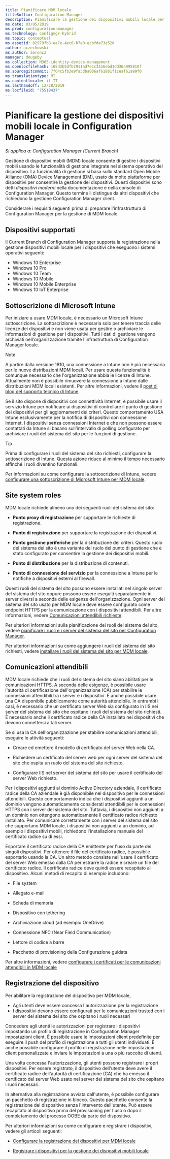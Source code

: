 ```yaml
---
title: Pianificare MDM locale
titleSuffix: Configuration Manager
description: Pianificare la gestione dei dispositivi mobili locale per gestire i dispositivi mobili in Configuration Manager
ms.date: 03/05/2019
ms.prod: configuration-manager
ms.technology: configmgr-hybrid
ms.topic: conceptual
ms.assetid: 02979fb8-ea7e-4ec6-b7e0-ecbfda73e52d
author: aczechowski
ms.author: aaroncz
manager: dougeby
ms.collection: M365-identity-device-management
ms.openlocfilehash: 165d3b5dfb2911ad7ecc3516ebd1dd36a995818f
ms.sourcegitcommit: 7f64c5fb3e9fa3dba006af618b1f1ceaf61a99f0
ms.translationtype: MT
ms.contentlocale: it-IT
ms.lasthandoff: 12/28/2019
ms.locfileid: "75519437"
---
```

# <a name="plan-for-on-premises-mdm-in-configuration-manager"></a>Pianificare la gestione dei dispositivi mobili locale in Configuration Manager

*Si applica a: Configuration Manager (Current Branch)*

Gestione di dispositivi mobili (MDM) locale consente di gestire i dispositivi mobili usando le funzionalità di gestione integrate nel sistema operativo del dispositivo. La funzionalità di gestione si basa sullo standard Open Mobile Alliance (OMA) Device Management (DM), usato da molte piattaforme per dispositivi per consentire la gestione dei dispositivi. Questi dispositivi sono detti *dispositivi moderni* nella documentazione e nella console di Configuration Manager. Questo termine li distingue da altri dispositivi che richiedono la gestione Configuration Manager client.  

Considerare i requisiti seguenti prima di preparare l'infrastruttura di Configuration Manager per la gestione di MDM locale.



## <a name="bkmk_devices"></a> Dispositivi supportati  

Il Current Branch di Configuration Manager supporta la registrazione nella gestione dispositivi mobili locale per i dispositivi che eseguono i sistemi operativi seguenti:  
  
- Windows 10 Enterprise  
- Windows 10 Pro  
- Windows 10 Team   
- Windows 10 Mobile  
- Windows 10 Mobile Enterprise
- Windows 10 IoT Enterprise   



##  <a name="bkmk_intune"></a>Sottoscrizione di Microsoft Intune  

Per iniziare a usare MDM locale, è necessario un Microsoft Intune sottoscrizione. La sottoscrizione è necessaria solo per tenere traccia delle licenze dei dispositivi e non viene usata per gestire o archiviare le informazioni di gestione per i dispositivi. Tutti i dati di gestione vengono archiviati nell'organizzazione tramite l'infrastruttura di Configuration Manager locale.  

> [!Note]  
> A partire dalla versione 1810, una connessione a Intune non è più necessaria per le nuove distribuzioni MDM locali.<!--3607730, fka 1359124--> Per usare questa funzionalità è comunque necessario che l'organizzazione abbia le licenze di Intune. Attualmente non è possibile rimuovere la connessione a Intune dalle distribuzioni MDM locali esistenti. Per altre informazioni, vedere il [post di blog del supporto tecnico di Intune](https://techcommunity.microsoft.com/t5/Intune-Customer-Success/Move-from-Hybrid-Mobile-Device-Management-to-Intune-on-Azure/ba-p/280150).  

Se il sito dispone di dispositivi con connettività Internet, è possibile usare il servizio Intune per notificare ai dispositivi di controllare il punto di gestione dei dispositivi per gli aggiornamenti dei criteri. Questo comportamento USA Intune esclusivamente per la notifica di dispositivi con connessione Internet. I dispositivi senza connessioni Internet e che non possono essere contattati da Intune si basano sull'intervallo di polling configurato per archiviare i ruoli del sistema del sito per le funzioni di gestione.  

> [!TIP]  
> Prima di configurare i ruoli del sistema del sito richiesti, configurare la sottoscrizione di Intune. Questa azione riduce al minimo il tempo necessario affinché i ruoli diventino funzionali.  

Per informazioni su come configurare la sottoscrizione di Intune, vedere [configurare una sottoscrizione di Microsoft Intune per MDM locale](/sccm/mdm/get-started/set-up-intune-subscription-on-premises-mdm).  



##  <a name="bkmk_roles"></a> Site system roles  

MDM locale richiede almeno uno dei seguenti ruoli del sistema del sito:  

- **Punto proxy di registrazione** per supportare le richieste di registrazione.  

- **Punto di registrazione** per supportare la registrazione dei dispositivi.  

- **Punto gestione periferiche** per la distribuzione dei criteri. Questo ruolo del sistema del sito è una variante del ruolo del punto di gestione che è stato configurato per consentire la gestione dei dispositivi mobili.  

- **Punto di distribuzione** per la distribuzione di contenuti.  

- **Punto di connessione del servizio** per la connessione a Intune per le notifiche a dispositivi esterni al firewall.  

Questi ruoli del sistema del sito possono essere installati nel singolo server del sistema del sito oppure possono essere eseguiti separatamente in server diversi a seconda delle esigenze dell'organizzazione. Ogni server del sistema del sito usato per MDM locale deve essere configurato come endpoint HTTPS per la comunicazione con i dispositivi attendibili. Per altre informazioni, vedere [Comunicazioni attendibili richieste](#bkmk_trustedComs).  

Per ulteriori informazioni sulla pianificazione dei ruoli del sistema del sito, vedere [pianificare i ruoli e i server del sistema del sito per Configuration Manager](/sccm/core/plan-design/hierarchy/plan-for-site-system-servers-and-site-system-roles).  

Per ulteriori informazioni su come aggiungere i ruoli del sistema del sito richiesti, vedere [installare i ruoli del sistema del sito per MDM locale](/sccm/mdm/get-started/install-site-system-roles-for-on-premises-mdm).  



##  <a name="bkmk_trustedComs"></a>Comunicazioni attendibili  

MDM locale richiede che i ruoli del sistema del sito siano abilitati per le comunicazioni HTTPS. A seconda delle esigenze, è possibile usare l'autorità di certificazione dell'organizzazione (CA) per stabilire le connessioni attendibili tra i server e i dispositivi. È anche possibile usare una CA disponibile pubblicamente come autorità attendibile. In entrambi i casi, è necessario che un certificato server Web sia configurato in IIS nei server del sistema del sito che ospitano i ruoli del sistema del sito richiesti. È necessario anche il certificato radice della CA installato nei dispositivi che devono connettersi a tali server.  

Se si usa la CA dell'organizzazione per stabilire comunicazioni attendibili, eseguire le attività seguenti:  

- Creare ed emettere il modello di certificato del server Web nella CA.  

- Richiedere un certificato del server web per ogni server del sistema del sito che ospita un ruolo del sistema del sito richiesto.  

- Configurare IIS nel server del sistema del sito per usare il certificato del server Web richiesto.  

Per i dispositivi aggiunti al dominio Active Directory aziendale, il certificato radice della CA aziendale è già disponibile nel dispositivo per le connessioni attendibili. Questo comportamento indica che i dispositivi aggiunti a un dominio vengono automaticamente considerati attendibili per le connessioni HTTPS con i server del sistema del sito. Tuttavia, i dispositivi non aggiunti a un dominio non ottengono automaticamente il certificato radice richiesto installato. Per comunicare correttamente con i server del sistema del sito che supportano MDM locale, i dispositivi non aggiunti a un dominio, ad esempio i dispositivi mobili, richiedono l'installazione manuale del certificato radice su di essi.  

Esportare il certificato radice della CA emittente per l'uso da parte dei singoli dispositivi. Per ottenere il file del certificato radice, è possibile esportarlo usando la CA. Un altro metodo consiste nell'usare il certificato del server Web emesso dalla CA per estrarre la radice e creare un file del certificato radice. Il certificato radice deve quindi essere recapitato al dispositivo. Alcuni metodi di recapito di esempio includono:

- File system  

- Allegato e-mail  

- Scheda di memoria  

- Dispositivo con tethering  

- Archiviazione cloud (ad esempio OneDrive)  

- Connessione NFC (Near Field Communication)  

- Lettore di codice a barre  

- Pacchetto di provisioning della Configurazione guidata  

Per altre informazioni, vedere [configurare i certificati per le comunicazioni attendibili in MDM locale](/sccm/mdm/get-started/set-up-certificates-on-premises-mdm)  



##  <a name="bkmk_enrollment"></a>Registrazione del dispositivo

Per abilitare la registrazione del dispositivo per MDM locale,
- Agli utenti deve essere concessa l'autorizzazione per la registrazione 
- I dispositivi devono essere configurati per le comunicazioni trusted con i server del sistema del sito che ospitano i ruoli necessari  

Concedere agli utenti le autorizzazioni per registrare i dispositivi impostando un profilo di registrazione in Configuration Manager impostazioni client. È possibile usare le impostazioni client predefinite per eseguire il push del profilo di registrazione a tutti gli utenti individuati. È anche possibile configurare il profilo di registrazione nelle impostazioni client personalizzate e inviare le impostazioni a una o più raccolte di utenti.  

Una volta concessa l'autorizzazione, gli utenti possono registrare i propri dispositivi. Per essere registrato, il dispositivo dell'utente deve avere il certificato radice dell'autorità di certificazione (CA) che ha emesso il certificato del server Web usato nei server del sistema del sito che ospitano i ruoli necessari.  

In alternativa alla registrazione avviata dall'utente, è possibile configurare un pacchetto di registrazione in blocco. Questo pacchetto consente la registrazione del dispositivo senza l'intervento dell'utente. Può essere recapitato al dispositivo prima del provisioning per l'uso o dopo il completamento del processo OOBE da parte del dispositivo.  

Per ulteriori informazioni su come configurare e registrare i dispositivi, vedere gli articoli seguenti: 

- [Configurare la registrazione dei dispositivi per MDM locale](/sccm/mdm/get-started/set-up-device-enrollment-on-premises-mdm)  

- [Registrare i dispositivi per la gestione dei dispositivi mobili locale](/sccm/mdm/deploy-use/enroll-devices-on-premises-mdm)  

